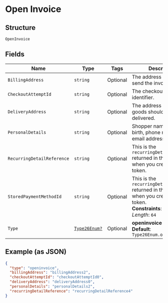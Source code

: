 
# Open Invoice

## Structure

`OpenInvoice`

## Fields

| Name | Type | Tags | Description |
|  --- | --- | --- | --- |
| `BillingAddress` | `string` | Optional | The address where to send the invoice. |
| `CheckoutAttemptId` | `string` | Optional | The checkout attempt identifier. |
| `DeliveryAddress` | `string` | Optional | The address where the goods should be delivered. |
| `PersonalDetails` | `string` | Optional | Shopper name, date of birth, phone number, and email address. |
| `RecurringDetailReference` | `string` | Optional | This is the `recurringDetailReference` returned in the response when you created the token. |
| `StoredPaymentMethodId` | `string` | Optional | This is the `recurringDetailReference` returned in the response when you created the token.<br>**Constraints**: *Maximum Length*: `64` |
| `Type` | [`Type26Enum?`](../../doc/models/type-26-enum.md) | Optional | **openinvoice**<br>**Default**: `Type26Enum.openinvoice` |

## Example (as JSON)

```json
{
  "type": "openinvoice",
  "billingAddress": "billingAddress2",
  "checkoutAttemptId": "checkoutAttemptId0",
  "deliveryAddress": "deliveryAddress0",
  "personalDetails": "personalDetails2",
  "recurringDetailReference": "recurringDetailReference4"
}
```

